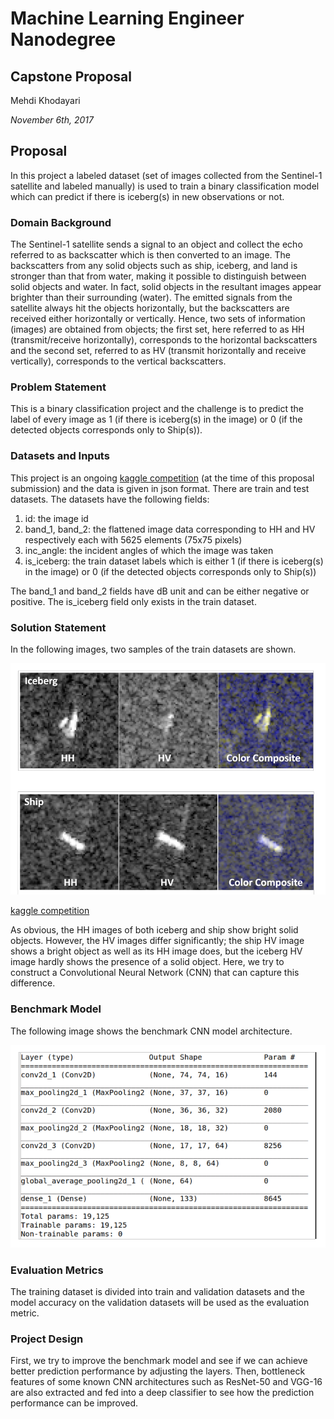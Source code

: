 # Machine Learning Engineer Nanodegree
## Capstone Proposal
Mehdi Khodayari

_November 6th, 2017_

## Proposal
In this project a labeled dataset (set of images collected from the Sentinel-1 satellite and labeled manually) is used to train a binary classification model which can predict if there is iceberg(s) in new observations or not.

### Domain Background
The Sentinel-1 satellite sends a signal to an object and collect the echo referred to as backscatter which is then converted to an image. The backscatters from any solid objects such as ship, iceberg, and land is stronger than that from water, making it possible to distinguish between solid objects and water. In fact, solid objects in the resultant images appear brighter than their surrounding (water).
The emitted signals from the satellite always hit the objects horizontally, but the backscatters are received either horizontally or vertically. Hence, two sets of information (images) are obtained from objects; the first set, here referred to as HH (transmit/receive horizontally), corresponds to the horizontal backscatters and the second set, referred to as HV (transmit horizontally and receive vertically), corresponds to the vertical backscatters.

### Problem Statement
This is a binary classification project and the challenge is to predict the label of every image as 1 (if there is iceberg(s) in the image) or 0 (if the detected objects corresponds only to Ship(s)).

### Datasets and Inputs
This project is an ongoing [kaggle competition](https://www.kaggle.com/c/statoil-iceberg-classifier-challenge#background) (at the time of this proposal submission) and the data is given in json format. There are train and test datasets. The datasets have the following fields:

  1. id: the image id
  2. band_1, band_2: the flattened image data corresponding to HH and HV respectively each with 5625 elements (75x75 pixels)
  3. inc_angle: the incident angles of which the image was taken
  4. is_iceberg: the train dataset labels which is either 1 (if there is iceberg(s) in the image) or 0 (if the detected objects corresponds only to Ship(s))

The band_1 and band_2 fields have dB unit and can be either negative or positive. The is_iceberg field only exists in the train dataset.

### Solution Statement
In the following images, two samples of the train datasets are shown.

![alt text](./images/img_1.png)

[kaggle competition](https://www.kaggle.com/c/statoil-iceberg-classifier-challenge#Background)

As obvious, the HH images of both iceberg and ship show bright solid objects. However, the HV images differ significantly; the ship HV image shows a bright object as well as its HH image does, but the iceberg HV image hardly shows the presence of a solid object. Here, we try to construct a Convolutional Neural Network (CNN) that can capture this difference.

### Benchmark Model
The following image shows the benchmark CNN model architecture.

![alt text](./images/img_2.png)

### Evaluation Metrics
The training dataset is divided into train and validation datasets and the model accuracy on the validation datasets will be used as the evaluation metric.

### Project Design
First, we try to improve the benchmark model and see if we can achieve better prediction performance by adjusting the layers. Then, bottleneck features of some known CNN architectures such as ResNet-50 and VGG-16 are also extracted and fed into a deep classifier to see how the prediction performance can be improved.
